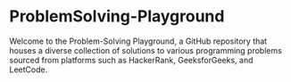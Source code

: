 # ProblemSolving-Playground
Welcome to the Problem-Solving Playground, a GitHub repository that houses a diverse collection of solutions to various programming problems sourced from platforms such as HackerRank, GeeksforGeeks, and LeetCode.
